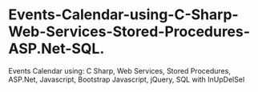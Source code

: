 # Events-Calendar-using-C-Sharp-Web-Services-Stored-Procedures-ASP.Net-SQL.
Events Calendar using: C Sharp, Web Services, Stored Procedures, ASP.Net, Javascript, Bootstrap Javascript, jQuery, SQL with InUpDelSel
